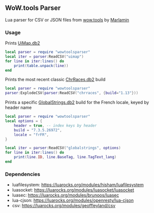 ## WoW.tools Parser
Lua parser for CSV or JSON files from [wow.tools](https://wow.tools/) by [Marlamin](https://github.com/Marlamin/wow.tools)  

### Usage
Prints [UiMap.db2](https://wow.tools/dbc/?dbc=uimap)
```lua
local parser = require "wowtoolsparser"
local iter = parser:ReadCSV("uimap")
for line in iter:lines() do
	print(table.unpack(line))
end
```
Prints the most recent classic [ChrRaces.db2](https://wow.tools/dbc/?dbc=chrraces&build=1.13.7.37892) build
```lua
local parser = require "wowtoolsparser"
parser:ExplodeCSV(parser:ReadCSV("chrraces", {build="1.13"}))
```
Prints a specific [GlobalStrings.db2](https://wow.tools/dbc/?dbc=globalstrings&build=7.3.5.26972) build for the French locale, keyed by header name
```lua
local parser = require "wowtoolsparser"
local options = {
	header = true, -- index keys by header
	build = "7.3.5.26972",
	locale = "frFR",
}

local iter = parser:ReadCSV("globalstrings", options)
for line in iter:lines() do
	print(line.ID, line.BaseTag, line.TagText_lang)
end
```

### Dependencies
* luafilesystem: https://luarocks.org/modules/hisham/luafilesystem
* luasocket: https://luarocks.org/modules/luasocket/luasocket
* luasec: https://luarocks.org/modules/brunoos/luasec
* lua-cjson: https://luarocks.org/modules/openresty/lua-cjson
* csv: https://luarocks.org/modules/geoffleyland/csv

